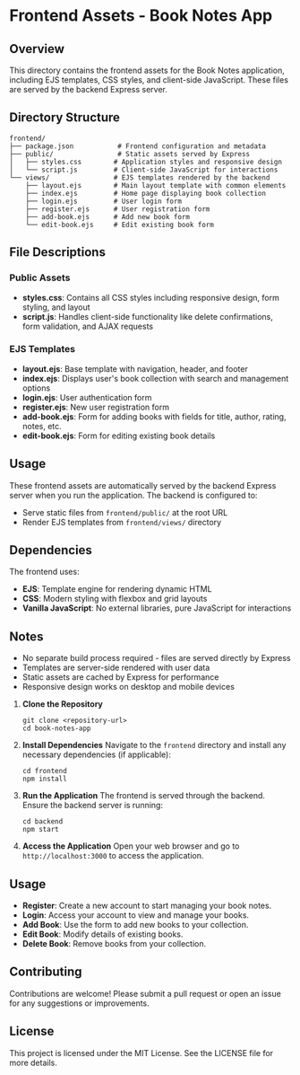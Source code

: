 # Frontend Assets - Book Notes App

## Overview
This directory contains the frontend assets for the Book Notes application, including EJS templates, CSS styles, and client-side JavaScript. These files are served by the backend Express server.

## Directory Structure
```
frontend/
├── package.json           # Frontend configuration and metadata
├── public/                # Static assets served by Express
│   ├── styles.css        # Application styles and responsive design
│   └── script.js         # Client-side JavaScript for interactions
└── views/                # EJS templates rendered by the backend
    ├── layout.ejs        # Main layout template with common elements
    ├── index.ejs         # Home page displaying book collection
    ├── login.ejs         # User login form
    ├── register.ejs      # User registration form
    ├── add-book.ejs      # Add new book form
    └── edit-book.ejs     # Edit existing book form
```

## File Descriptions

### Public Assets
- **styles.css**: Contains all CSS styles including responsive design, form styling, and layout
- **script.js**: Handles client-side functionality like delete confirmations, form validation, and AJAX requests

### EJS Templates
- **layout.ejs**: Base template with navigation, header, and footer
- **index.ejs**: Displays user's book collection with search and management options
- **login.ejs**: User authentication form
- **register.ejs**: New user registration form
- **add-book.ejs**: Form for adding books with fields for title, author, rating, notes, etc.
- **edit-book.ejs**: Form for editing existing book details

## Usage
These frontend assets are automatically served by the backend Express server when you run the application. The backend is configured to:
- Serve static files from `frontend/public/` at the root URL
- Render EJS templates from `frontend/views/` directory

## Dependencies
The frontend uses:
- **EJS**: Template engine for rendering dynamic HTML
- **CSS**: Modern styling with flexbox and grid layouts
- **Vanilla JavaScript**: No external libraries, pure JavaScript for interactions

## Notes
- No separate build process required - files are served directly by Express
- Templates are server-side rendered with user data
- Static assets are cached by Express for performance
- Responsive design works on desktop and mobile devices
1. **Clone the Repository**
   ```
   git clone <repository-url>
   cd book-notes-app
   ```

2. **Install Dependencies**
   Navigate to the `frontend` directory and install any necessary dependencies (if applicable):
   ```
   cd frontend
   npm install
   ```

3. **Run the Application**
   The frontend is served through the backend. Ensure the backend server is running:
   ```
   cd backend
   npm start
   ```

4. **Access the Application**
   Open your web browser and go to `http://localhost:3000` to access the application.

## Usage
- **Register**: Create a new account to start managing your book notes.
- **Login**: Access your account to view and manage your books.
- **Add Book**: Use the form to add new books to your collection.
- **Edit Book**: Modify details of existing books.
- **Delete Book**: Remove books from your collection.

## Contributing
Contributions are welcome! Please submit a pull request or open an issue for any suggestions or improvements.

## License
This project is licensed under the MIT License. See the LICENSE file for more details.